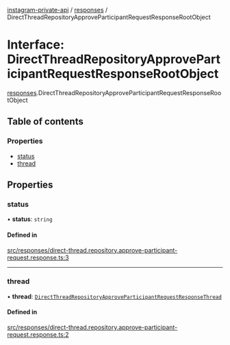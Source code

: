 [instagram-private-api](../../README.md) / [responses](../../modules/responses.md) / DirectThreadRepositoryApproveParticipantRequestResponseRootObject

# Interface: DirectThreadRepositoryApproveParticipantRequestResponseRootObject

[responses](../../modules/responses.md).DirectThreadRepositoryApproveParticipantRequestResponseRootObject

## Table of contents

### Properties

- [status](DirectThreadRepositoryApproveParticipantRequestResponseRootObject.md#status)
- [thread](DirectThreadRepositoryApproveParticipantRequestResponseRootObject.md#thread)

## Properties

### status

• **status**: `string`

#### Defined in

[src/responses/direct-thread.repository.approve-participant-request.response.ts:3](https://github.com/Nerixyz/instagram-private-api/blob/4971f34/src/responses/direct-thread.repository.approve-participant-request.response.ts#L3)

___

### thread

• **thread**: [`DirectThreadRepositoryApproveParticipantRequestResponseThread`](DirectThreadRepositoryApproveParticipantRequestResponseThread.md)

#### Defined in

[src/responses/direct-thread.repository.approve-participant-request.response.ts:2](https://github.com/Nerixyz/instagram-private-api/blob/4971f34/src/responses/direct-thread.repository.approve-participant-request.response.ts#L2)
